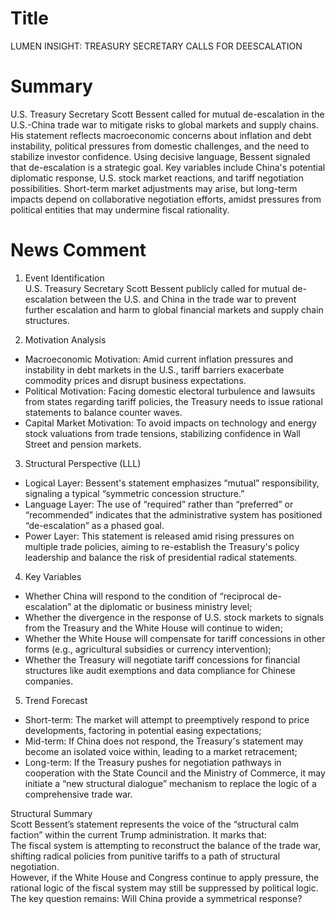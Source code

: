 # Title
LUMEN INSIGHT: TREASURY SECRETARY CALLS FOR DEESCALATION

# Summary
U.S. Treasury Secretary Scott Bessent called for mutual de-escalation in the U.S.-China trade war to mitigate risks to global markets and supply chains. His statement reflects macroeconomic concerns about inflation and debt instability, political pressures from domestic challenges, and the need to stabilize investor confidence. Using decisive language, Bessent signaled that de-escalation is a strategic goal. Key variables include China's potential diplomatic response, U.S. stock market reactions, and tariff negotiation possibilities. Short-term market adjustments may arise, but long-term impacts depend on collaborative negotiation efforts, amidst pressures from political entities that may undermine fiscal rationality.

# News Comment
1. Event Identification  
U.S. Treasury Secretary Scott Bessent publicly called for mutual de-escalation between the U.S. and China in the trade war to prevent further escalation and harm to global financial markets and supply chain structures.

2. Motivation Analysis  
- Macroeconomic Motivation: Amid current inflation pressures and instability in debt markets in the U.S., tariff barriers exacerbate commodity prices and disrupt business expectations.  
- Political Motivation: Facing domestic electoral turbulence and lawsuits from states regarding tariff policies, the Treasury needs to issue rational statements to balance counter waves.  
- Capital Market Motivation: To avoid impacts on technology and energy stock valuations from trade tensions, stabilizing confidence in Wall Street and pension markets.

3. Structural Perspective (LLL)  
- Logical Layer: Bessent's statement emphasizes “mutual” responsibility, signaling a typical “symmetric concession structure.”  
- Language Layer: The use of “required” rather than “preferred” or “recommended” indicates that the administrative system has positioned “de-escalation” as a phased goal.  
- Power Layer: This statement is released amid rising pressures on multiple trade policies, aiming to re-establish the Treasury's policy leadership and balance the risk of presidential radical statements.

4. Key Variables  
- Whether China will respond to the condition of “reciprocal de-escalation” at the diplomatic or business ministry level;  
- Whether the divergence in the response of U.S. stock markets to signals from the Treasury and the White House will continue to widen;  
- Whether the White House will compensate for tariff concessions in other forms (e.g., agricultural subsidies or currency intervention);  
- Whether the Treasury will negotiate tariff concessions for financial structures like audit exemptions and data compliance for Chinese companies.

5. Trend Forecast  
- Short-term: The market will attempt to preemptively respond to price developments, factoring in potential easing expectations;  
- Mid-term: If China does not respond, the Treasury's statement may become an isolated voice within, leading to a market retracement;  
- Long-term: If the Treasury pushes for negotiation pathways in cooperation with the State Council and the Ministry of Commerce, it may initiate a “new structural dialogue” mechanism to replace the logic of a comprehensive trade war.

Structural Summary  
Scott Bessent’s statement represents the voice of the “structural calm faction” within the current Trump administration. It marks that:  
The fiscal system is attempting to reconstruct the balance of the trade war, shifting radical policies from punitive tariffs to a path of structural negotiation.  
However, if the White House and Congress continue to apply pressure, the rational logic of the fiscal system may still be suppressed by political logic. The key question remains: Will China provide a symmetrical response?

